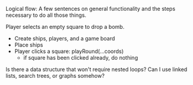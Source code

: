 Logical flow:
A few sentences on general functionality and the steps necessary to do all those things.

Player selects an empty square to drop a bomb.

- Create ships, players, and a game board
- Place ships
- Player clicks a square: playRound(...coords)
  - if square has been clicked already, do nothing

Is there a data structure that won't require nested loops? Can I use linked lists, search trees, or graphs somehow?
